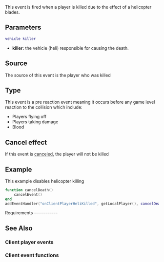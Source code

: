 This event is fired when a player is killed due to the effect of a helicopter blades.

Parameters
----------

``` lua
vehicle killer
```

-   **killer:** the vehicle (heli) responsible for causing the death.

Source
------

The source of this event is the player who was killed

Type
----

This event is a pre reaction event meaning it occurs before any game level reaction to the collision which include:

-   Players flying off
-   Players taking damage
-   Blood

Cancel effect
-------------

If this event is [canceled](/Event_system#Canceling.md "wikilink"), the player will not be killed

Example
-------

<section class="client" name="Client" show="true">
This example disables helicopter killing

``` lua
function cancelDeath()
    cancelEvent()
end
addEventHandler("onClientPlayerHeliKilled", getLocalPlayer(), cancelDeath)
```

</section>
Requirements
------------

See Also
--------

### Client player events

### Client event functions
